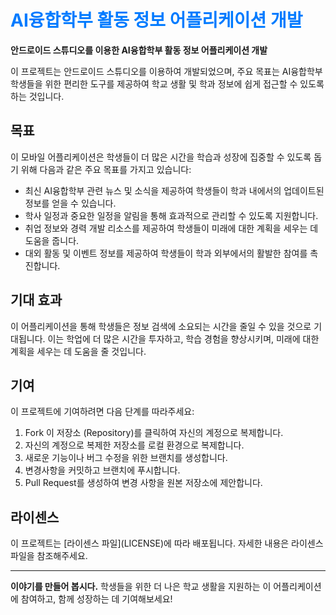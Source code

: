 <!DOCTYPE html>
<html>
<head>
<style>
  /* README 제목 스타일 */
  h1 {
    color: #007BFF;
  }
  
  /* README 내용 스타일 */
  p {
    color: #333;
  }
</style>
</head>
<body>

<h1>AI융합학부 활동 정보 어플리케이션 개발</h1>

<p><strong>안드로이드 스튜디오를 이용한 AI융합학부 활동 정보 어플리케이션 개발</strong></p>

<p>이 프로젝트는 안드로이드 스튜디오를 이용하여 개발되었으며, 주요 목표는 AI융합학부 학생들을 위한 편리한 도구를 제공하여 학교 생활 및 학과 정보에 쉽게 접근할 수 있도록 하는 것입니다.</p>

<h2>목표</h2>

<p>이 모바일 어플리케이션은 학생들이 더 많은 시간을 학습과 성장에 집중할 수 있도록 돕기 위해 다음과 같은 주요 목표를 가지고 있습니다:</p>

<ul>
  <li>최신 AI융합학부 관련 뉴스 및 소식을 제공하여 학생들이 학과 내에서의 업데이트된 정보를 얻을 수 있습니다.</li>
  <li>학사 일정과 중요한 일정을 알림을 통해 효과적으로 관리할 수 있도록 지원합니다.</li>
  <li>취업 정보와 경력 개발 리소스를 제공하여 학생들이 미래에 대한 계획을 세우는 데 도움을 줍니다.</li>
  <li>대외 활동 및 이벤트 정보를 제공하여 학생들이 학과 외부에서의 활발한 참여를 촉진합니다.</li>
</ul>

<h2>기대 효과</h2>

<p>이 어플리케이션을 통해 학생들은 정보 검색에 소요되는 시간을 줄일 수 있을 것으로 기대됩니다. 이는 학업에 더 많은 시간을 투자하고, 학습 경험을 향상시키며, 미래에 대한 계획을 세우는 데 도움을 줄 것입니다.</p>

<h2>기여</h2>

<p>이 프로젝트에 기여하려면 다음 단계를 따라주세요:</p>

<ol>
  <li>Fork 이 저장소 (Repository)를 클릭하여 자신의 계정으로 복제합니다.</li>
  <li>자신의 계정으로 복제한 저장소를 로컬 환경으로 복제합니다.</li>
  <li>새로운 기능이나 버그 수정을 위한 브랜치를 생성합니다.</li>
  <li>변경사항을 커밋하고 브랜치에 푸시합니다.</li>
  <li>Pull Request를 생성하여 변경 사항을 원본 저장소에 제안합니다.</li>
</ol>

<h2>라이센스</h2>

<p>이 프로젝트는 [라이센스 파일](LICENSE)에 따라 배포됩니다. 자세한 내용은 라이센스 파일을 참조해주세요.</p>

<hr>

<p><strong>이야기를 만들어 봅시다.</strong> 학생들을 위한 더 나은 학교 생활을 지원하는 이 어플리케이션에 참여하고, 함께 성장하는 데 기여해보세요!</p>

</body>
</html>
